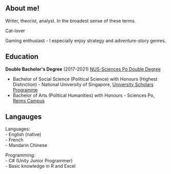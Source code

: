 ## About me!
<!-- wp:paragraph -->
<p>Writer, theorist, analyst. In the broadest sense of these terms.</p>
<!-- /wp:paragraph -->

<!-- wp:paragraph -->
<p>Cat-lover</p>
<!-- /wp:paragraph -->

<!-- wp:paragraph -->
<p>Gaming enthusiast - I especially enjoy strategy and adventure-story genres.</p>
<!-- /wp:paragraph -->

## Education
<!-- wp:paragraph -->
<p><strong>Double Bachelor's Degree</strong> (2017-2021) <a href="https://www.usp.nus.edu.sg/nus-sciencespo/" target="_blank" rel="noreferrer noopener">NUS-Sciences Po Double Degree</a></p>
<!-- /wp:paragraph -->

<!-- wp:list -->
<ul><li>Bachelor of Social Science (Political Science) with Honours (Highest Distinction) - National University of Singapore, <a href="https://www.usp.nus.edu.sg/" target="_blank" rel="noreferrer noopener">University Scholars Programme</a></li><li>Bachelor of Arts (Political Humanities) with Honours - Sciences Po, <a href="https://www.sciencespo.fr/college/fr/campus/reims" target="_blank" rel="noreferrer noopener">Reims Campus</a></li></ul>
<!-- /wp:list -->

## Langauges
<!-- wp:paragraph -->
<p>Languages: <br>- English (native)<br>- French<br>- Mandarin Chinese</p>
<!-- /wp:paragraph -->

<!-- wp:paragraph -->
<p>Programming: <br>- C# (Unity Junior Programmer) <br>- Basic knowledge in R and Excel</p>
<!-- /wp:paragraph -->

